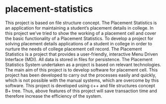 # placement-statistics
This project is based on file structure concept.
The Placement Statistics is an application for maintaining a student’s placement details in college. In this project we’ve tried to show the working of a placement cell and cover the basic functionality of a Placement Statistics. To develop a project for solving placement details applications of a student in college in order to nurture the needs of college placement cell record. The Placement Statistics is a project that provides a user-friendly, interactive Menu Driven Interface (MDI). All data is stored in files for persistence. The Placement Statistics System undertaken as a project is based on relevant technologies. The main aim of this project is to develop software for placement cell. This project has been developed to carry out the processes easily and quickly, which is not possible with the manual  systems, which are overcome by this software. This project is developed using c++ and file structures concept B+ tree.  Thus, above features of this project will save transaction time and therefore increase the efficiency of the system.
